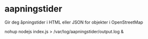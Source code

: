 aapningstider
=============

Gir deg åpningstider i HTML eller JSON for objekter i OpenStreetMap

nohup nodejs index.js > /var/log/aapningstider/output.log &

